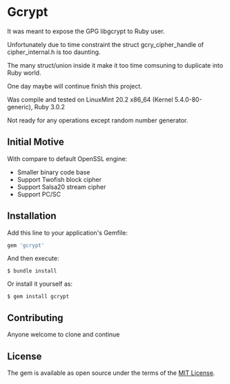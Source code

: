 # Gcrypt

It was meant to expose the GPG libgcrypt to Ruby user.

Unfortunately due to time constraint the struct gcry\_cipher\_handle of cipher\_internal.h is too daunting.

The many struct/union inside it make it too time comsuning to duplicate into Ruby world.

One day maybe will continue finish this project.

Was compile and tested on LinuxMint 20.2 x86\_64 (Kernel 5.4.0-80-generic), Ruby 3.0.2

Not ready for any operations except random number generator.

## Initial Motive

With compare to default OpenSSL engine:

* Smaller binary code base 
* Support Twofish block cipher
* Support Salsa20 stream cipher
* Support PC/SC


## Installation

Add this line to your application's Gemfile:

```ruby
gem 'gcrypt'
```

And then execute:

    $ bundle install

Or install it yourself as:

    $ gem install gcrypt


## Contributing

Anyone welcome to clone and continue

## License

The gem is available as open source under the terms of the [MIT License](https://opensource.org/licenses/MIT).

